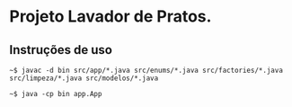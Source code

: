 # Projeto Lavador de Pratos.

## Instruções de uso

```~$ javac -d bin src/app/*.java src/enums/*.java src/factories/*.java src/limpeza/*.java src/modelos/*.java```

```~$ java -cp bin app.App``` 